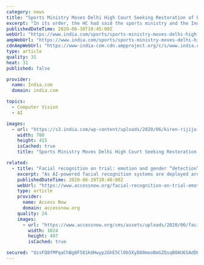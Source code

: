 ```yaml
---
category: news
title: "Sports Ministry Moves Delhi High Court Seeking Restoration of Provisional Recognition to 57 NSFs"
excerpt: "In its order, the HC had said the sports ministry and the Indian Olympic Association (IOA) were to inform the court in advance while taking any decision in relation to the NSFs."
publishedDateTime: 2020-06-30T10:45:00Z
webUrl: "https://www.india.com/sports/sports-ministry-moves-delhi-high-court-seeking-restoration-of-provisional-recognition-to-57-nsfs-4071808/"
ampWebUrl: "https://www.india.com/sports/sports-ministry-moves-delhi-high-court-seeking-restoration-of-provisional-recognition-to-57-nsfs-4071808/amp/"
cdnAmpWebUrl: "https://www-india-com.cdn.ampproject.org/c/s/www.india.com/sports/sports-ministry-moves-delhi-high-court-seeking-restoration-of-provisional-recognition-to-57-nsfs-4071808/amp/"
type: article
quality: 31
heat: 31
published: false

provider:
  name: India.com
  domain: india.com

topics:
  - Computer Vision
  - AI

images:
  - url: "https://s3.india.com/wp-content/uploads/2020/06/kiren-rijiju-3.jpg"
    width: 700
    height: 415
    isCached: true
    title: "Sports Ministry Moves Delhi High Court Seeking Restoration of Provisional Recognition to 57 NSFs"

related:
  - title: "Facial recognition on trial: emotion and gender “detection” under scrutiny in a court case in Brazil"
    excerpt: "As AI-powered facial recognition systems are deployed around the world, it is imperative to ensure they do not facilitate human rights violations, especially of people and communities already at risk."
    publishedDateTime: 2020-06-29T20:40:00Z
    webUrl: "https://www.accessnow.org/facial-recognition-on-trial-emotion-and-gender-detection-under-scrutiny-in-a-court-case-in-brazil/"
    type: article
    provider:
      name: Access Now
      domain: accessnow.org
    quality: 24
    images:
      - url: "https://www.accessnow.org/cms/assets/uploads/2020/06/facial-recognition-social.jpg"
        width: 1024
        height: 497
        isCached: true

secured: "UzsFQ8fMPqaChBg0F581kUHwyp2GhE5Cl0b5XyD80mooBmGZQsqB0AU6SAdDKv6tDiK1/YR3UVdsBMmcluuGSVk92FoWRN8wHp84TzCrxbpceTdyFW/3Sa5AWmoW17jPWjra0jmtam9Pq/hbeY9sAdwScXCQqEdFRh9I1d4cpohC5HUiu5f0fAMIUxZwNEVklBPH2S4vWAtcr8R1TjQGmYeoRtPf4dhFkslwXldiBijQ+7XMvqgvfZt0Kk3uBhkOvAt4ZtDBLmNU0Ime5Ip4t01+gN1EQUcFCDQrtJT1XYGMLsjCHUALeCFZvW+Jmx8G99TrnJOTX2qkzSDNw/7Y6A==;PqWs2Wv/Gqq7rZowxvI9fg=="
---
```


